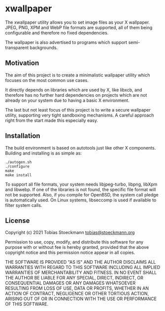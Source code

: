 # xwallpaper

The xwallpaper utility allows you to set image files as your X wallpaper.
JPEG, PNG, XPM and WebP file formats are supported, all of them being configurable
and therefore no fixed dependencies.

The wallpaper is also advertised to programs which support semi-transparent
backgrounds.

## Motivation

The aim of this project is to create a minimalistic wallpaper utility which
focuses on the most common use cases.

It directly depends on libraries which are used by X, like libxcb, and
therefore has no further hard dependencies on projects which are not already
on your system due to having a basic X environment.

The last but not least focus of this project is to write a secure wallpaper
utility, supporting very tight sandboxing mechanisms. A careful approach right
from the start made this especially easy.

## Installation

The build environment is based on autotools just like other X components.
Building and installing is as simple as:

    ./autogen.sh
    ./configure
    make
    make install

To support all file formats, your system needs libjpeg-turbo, libpng,
libXpm and libwebp. If one of the libraries is not found, the specific file format will
not be supported. Also, if you compile for OpenBSD, the system call pledge
is automatically used. On Linux systems, libseccomp is used if available to
filter system calls.

## License

Copyright (c) 2021 Tobias Stoeckmann <tobias@stoeckmann.org>

Permission to use, copy, modify, and distribute this software for any
purpose with or without fee is hereby granted, provided that the above
copyright notice and this permission notice appear in all copies.

THE SOFTWARE IS PROVIDED "AS IS" AND THE AUTHOR DISCLAIMS ALL WARRANTIES
WITH REGARD TO THIS SOFTWARE INCLUDING ALL IMPLIED WARRANTIES OF
MERCHANTABILITY AND FITNESS. IN NO EVENT SHALL THE AUTHOR BE LIABLE FOR
ANY SPECIAL, DIRECT, INDIRECT, OR CONSEQUENTIAL DAMAGES OR ANY DAMAGES
WHATSOEVER RESULTING FROM LOSS OF USE, DATA OR PROFITS, WHETHER IN AN
ACTION OF CONTRACT, NEGLIGENCE OR OTHER TORTIOUS ACTION, ARISING OUT OF
OR IN CONNECTION WITH THE USE OR PERFORMANCE OF THIS SOFTWARE.

